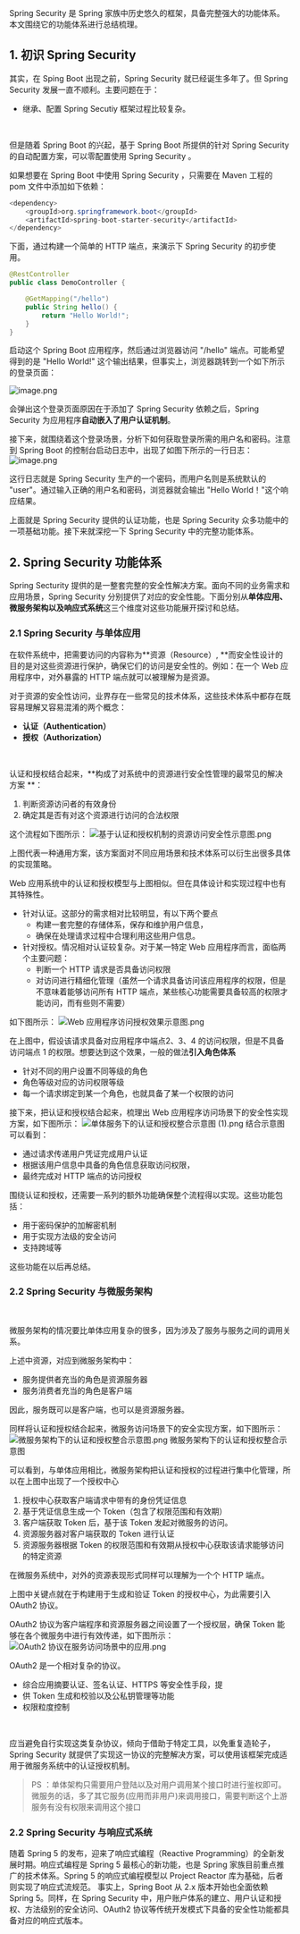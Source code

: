 Spring Security 是 Spring 家族中历史悠久的框架，具备完整强大的功能体系。本文围绕它的功能体系进行总结梳理。


## 1. 初识 Spring Security 


其实，在 Sping Boot 出现之前，Spring Security 就已经诞生多年了。但 Spring Security 发展一直不顺利。主要问题在于：

- 继承、配置 Spring Secutiy 框架过程比较复杂。

​

但是随着 Spring Boot 的兴起，基于 Spring Boot 所提供的针对 Spring Security 的自动配置方案，可以零配置使用 Spring Security 。
​

如果想要在 Spring Boot 中使用 Spring Security ，只需要在 Maven 工程的 pom 文件中添加如下依赖：
```java
<dependency>
	<groupId>org.springframework.boot</groupId>
	<artifactId>spring-boot-starter-security</artifactId>
</dependency>
```
下面，通过构建一个简单的 HTTP 端点，来演示下 Spring Security 的初步使用。
```java
@RestController
public class DemoController {

    @GetMapping("/hello")
    public String hello() {
        return "Hello World!";
    }
}

```


启动这个 Spring Boot 应用程序，然后通过浏览器访问 "/hello" 端点。可能希望得到的是 "Hello World!" 这个输出结果，但事实上，浏览器跳转到一个如下所示的登录页面：
​

![image.png](https://cdn.nlark.com/yuque/0/2021/png/12442250/1628949521145-3f8986c8-7d50-4d0d-b6ac-2ef615d60a5f.png#crop=0&crop=0&crop=1&crop=1&height=174&id=PJd5G&margin=%5Bobject%20Object%5D&name=image.png&originHeight=694&originWidth=1663&originalType=binary&ratio=1&rotation=0&showTitle=false&size=64575&status=done&style=none&title=&width=416)


会弹出这个登录页面原因在于添加了 Spring Security 依赖之后，Spring Security 为应用程序**自动嵌入了用户认证机制**。


接下来，就围绕着这个登录场景，分析下如何获取登录所需的用户名和密码。注意到 Spring Boot 的控制台启动日志中，出现了如图下所示的一行日志：
![image.png](https://cdn.nlark.com/yuque/0/2021/png/12442250/1628949382586-2bdd2d9a-2a67-4c55-9287-c2ace375419d.png#crop=0&crop=0&crop=1&crop=1&height=231&id=SL54q&margin=%5Bobject%20Object%5D&name=image.png&originHeight=924&originWidth=2244&originalType=binary&ratio=1&rotation=0&showTitle=false&size=355962&status=done&style=none&title=&width=561)


这行日志就是 Spring Security 生产的一个密码，而用户名则是系统默认的 "user"。通过输入正确的用户名和密码，浏览器就会输出 "Hello World！"这个响应结果。


上面就是 Spring Security 提供的认证功能，也是 Spring Security 众多功能中的一项基础功能。接下来就深挖一下 Spring Security 中的完整功能体系。


## 2. Spring Security 功能体系


Spring Secturity 提供的是一整套完整的安全性解决方案。面向不同的业务需求和应用场景，Spring Security 分别提供了对应的安全性能。下面分别从**单体应用、微服务架构以及响应式系统**这三个维度对这些功能展开探讨和总结。


### 2.1 Spring Security 与单体应用


在软件系统中，把需要访问的内容称为**资源（Resource）, **而安全性设计的目的是对这些资源进行保护，确保它们的访问是安全性的。例如：在一个 Web 应用程序中，对外暴露的 HTTP 端点就可以被理解为是资源。
​

对于资源的安全性访问，业界存在一些常见的技术体系，这些技术体系中都存在既容易理解又容易混淆的两个概念：

- **认证（Authentication）**
- **授权（Authorization）**

​

认证和授权结合起来，**构成了对系统中的资源进行安全性管理的最常见的解决方案 **：

1. 判断资源访问者的有效身份
1. 确定其是否有对这个资源进行访问的合法权限

这个流程如下图所示：
![基于认证和授权机制的资源访问安全性示意图.png](https://cdn.nlark.com/yuque/0/2021/png/12442250/1628950663193-be8c2579-a3ac-49df-891e-1c0e8fcb8911.png#crop=0&crop=0&crop=1&crop=1&height=236&id=Y6MIe&margin=%5Bobject%20Object%5D&name=%E5%9F%BA%E4%BA%8E%E8%AE%A4%E8%AF%81%E5%92%8C%E6%8E%88%E6%9D%83%E6%9C%BA%E5%88%B6%E7%9A%84%E8%B5%84%E6%BA%90%E8%AE%BF%E9%97%AE%E5%AE%89%E5%85%A8%E6%80%A7%E7%A4%BA%E6%84%8F%E5%9B%BE.png&originHeight=942&originWidth=1424&originalType=binary&ratio=1&rotation=0&showTitle=true&size=72188&status=done&style=none&title=%E5%9F%BA%E4%BA%8E%E8%AE%A4%E8%AF%81%E5%92%8C%E6%8E%88%E6%9D%83%E6%9C%BA%E5%88%B6%E7%9A%84%E8%B5%84%E6%BA%90%E8%AE%BF%E9%97%AE%E5%AE%89%E5%85%A8%E6%80%A7%E7%A4%BA%E6%84%8F%E5%9B%BE&width=356 "基于认证和授权机制的资源访问安全性示意图")
​

上图代表一种通用方案，该方案面对不同应用场景和技术体系可以衍生出很多具体的实现策略。
​

Web 应用系统中的认证和授权模型与上图相似。但在具体设计和实现过程中也有其特殊性。
​


- 针对认证。这部分的需求相对比较明显，有以下两个要点
   - 构建一套完整的存储体系，保存和维护用户信息，
   - 确保在处理请求过程中合理利用这些用户信息。
- 针对授权。情况相对认证较复杂。对于某一特定 Web 应用程序而言，面临两个主要问题：
   - 判断一个 HTTP 请求是否具备访问权限
   - 对访问进行精细化管理（虽然一个请求具备访问该应用程序的权限，但是不意味着能够访问所有 HTTP 端点，某些核心功能需要具备较高的权限才能访问，而有些则不需要）

如下图所示：
![Web 应用程序访问授权效果示意图.png](https://cdn.nlark.com/yuque/0/2021/png/12442250/1628951048023-a9c8d51f-466e-4688-bdf7-a83f12289066.png#crop=0&crop=0&crop=1&crop=1&height=323&id=h1snU&margin=%5Bobject%20Object%5D&name=Web%20%E5%BA%94%E7%94%A8%E7%A8%8B%E5%BA%8F%E8%AE%BF%E9%97%AE%E6%8E%88%E6%9D%83%E6%95%88%E6%9E%9C%E7%A4%BA%E6%84%8F%E5%9B%BE.png&originHeight=1292&originWidth=2020&originalType=binary&ratio=1&rotation=0&showTitle=true&size=132449&status=done&style=none&title=Web%20%E5%BA%94%E7%94%A8%E7%A8%8B%E5%BA%8F%E8%AE%BF%E9%97%AE%E6%8E%88%E6%9D%83%E6%95%88%E6%9E%9C%E7%A4%BA%E6%84%8F%E5%9B%BE&width=505 "Web 应用程序访问授权效果示意图")
​

在上图中，假设该请求具备对应用程序中端点2、3、4 的访问权限，但是不具备访问端点 1 的权限。想要达到这个效果，一般的做法**引入角色体系**

- 针对不同的用户设置不同等级的角色
- 角色等级对应的访问权限等级
- 每一个请求绑定到某一个角色，也就具备了某一个权限的访问



接下来，把认证和授权结合起来，梳理出 Web 应用程序访问场景下的安全性实现方案，如下图所示：
![单体服务下的认证和授权整合示意图 (1).png](https://cdn.nlark.com/yuque/0/2021/png/12442250/1628951456284-1310bf7b-80fa-45a4-93ca-437d961d98e7.png#crop=0&crop=0&crop=1&crop=1&height=1069&id=gRzlm&margin=%5Bobject%20Object%5D&name=%E5%8D%95%E4%BD%93%E6%9C%8D%E5%8A%A1%E4%B8%8B%E7%9A%84%E8%AE%A4%E8%AF%81%E5%92%8C%E6%8E%88%E6%9D%83%E6%95%B4%E5%90%88%E7%A4%BA%E6%84%8F%E5%9B%BE%20%281%29.png&originHeight=1069&originWidth=1908&originalType=binary&ratio=1&rotation=0&showTitle=true&size=102114&status=done&style=none&title=%E5%8D%95%E4%BD%93%E6%9C%8D%E5%8A%A1%E4%B8%8B%E7%9A%84%E8%AE%A4%E8%AF%81%E5%92%8C%E6%8E%88%E6%9D%83%E6%95%B4%E5%90%88%E7%A4%BA%E6%84%8F%E5%9B%BE&width=1908 "单体服务下的认证和授权整合示意图")
结合示意图可以看到：

- 通过请求传递用户凭证完成用户认证
- 根据该用户信息中具备的角色信息获取访问权限，
- 最终完成对 HTTP 端点的访问授权



围绕认证和授权，还需要一系列的额外功能确保整个流程得以实现。这些功能包括：

- 用于密码保护的加解密机制
- 用于实现方法级的安全访问
- 支持跨域等

这些功能在以后再总结。


### 2.2 Spring Security 与微服务架构
​

微服务架构的情况要比单体应用复杂的很多，因为涉及了服务与服务之间的调用关系。
​

上述中资源，对应到微服务架构中：

- 服务提供者充当的角色是资源服务器
- 服务消费者充当的角色是客户端

因此，服务既可以是客户端，也可以是资源服务器。
​

同样将认证和授权结合起来，微服务访问场景下的安全实现方案，如下图所示：
![微服务架构下的认证和授权整合示意图.png](https://cdn.nlark.com/yuque/0/2021/png/12442250/1628951870879-863ae1ae-97d0-4ad0-adc2-e9d26335e5dd.png#crop=0&crop=0&crop=1&crop=1&height=413&id=TkNwk&margin=%5Bobject%20Object%5D&name=%E5%BE%AE%E6%9C%8D%E5%8A%A1%E6%9E%B6%E6%9E%84%E4%B8%8B%E7%9A%84%E8%AE%A4%E8%AF%81%E5%92%8C%E6%8E%88%E6%9D%83%E6%95%B4%E5%90%88%E7%A4%BA%E6%84%8F%E5%9B%BE.png&originHeight=1651&originWidth=3113&originalType=binary&ratio=1&rotation=0&showTitle=false&size=311056&status=done&style=none&title=&width=778)
微服务架构下的认证和授权整合示意图


可以看到，与单体应用相比，微服务架构把认证和授权的过程进行集中化管理，所以在上图中出现了一个授权中心

1. 授权中心获取客户端请求中带有的身份凭证信息
1. 基于凭证信息生成一个 Token（包含了权限范围和有效期）
1. 客户端获取 Token 后，基于该 Token 发起对微服务的访问。
1. 资源服务器对客户端获取的 Token 进行认证
1. 资源服务器根据 Token 的权限范围和有效期从授权中心获取该请求能够访问的特定资源

在微服务系统中，对外的资源表现形式同样可以理解为一个个 HTTP 端点。
​

上图中关键点就在于构建用于生成和验证 Token 的授权中心，为此需要引入OAuth2 协议。
​

OAuth2 协议为客户端程序和资源服务器之间设置了一个授权层，确保 Token 能够在各个微服务中进行有效传递，如下图所示：
![OAuth2 协议在服务访问场景中的应用.png](https://cdn.nlark.com/yuque/0/2021/png/12442250/1638198782343-6e9b8e40-416b-4501-9551-49ec4fa530e0.png#clientId=u74fba880-e6d1-4&crop=0&crop=0&crop=1&crop=1&from=ui&id=ub744ede9&margin=%5Bobject%20Object%5D&name=OAuth2%20%E5%8D%8F%E8%AE%AE%E5%9C%A8%E6%9C%8D%E5%8A%A1%E8%AE%BF%E9%97%AE%E5%9C%BA%E6%99%AF%E4%B8%AD%E7%9A%84%E5%BA%94%E7%94%A8.png&originHeight=346&originWidth=953&originalType=binary&ratio=1&rotation=0&showTitle=false&size=26759&status=done&style=none&taskId=u3ee8ba0e-808c-4d6a-8920-8589e4b3526&title=)


OAuth2 是一个相对复杂的协议。

- 综合应用摘要认证、签名认证、HTTPS 等安全性手段，提
- 供 Token 生成和校验以及公私钥管理等功能
- 权限粒度控制

​

应当避免自行实现这类复杂协议，倾向于借助于特定工具，以免重复造轮子，Spring Security 就提供了实现这一协议的完整解决方案，可以使用该框架完成适用于微服务系统中的认证授权机制。
​

> PS ：单体架构只需要用户登陆以及对用户调用某个接口时进行鉴权即可。微服务的话，多了其它服务(应用而非用户)来调用接口，需要判断这个上游服务有没有权限来调用这个接口



### 2.2 Spring Security 与响应式系统


随着 Spring 5 的发布，迎来了响应式编程（Reactive Programming）的全新发展时期。响应式编程是 Spring 5 最核心的新功能，也是 Spring 家族目前重点推广的技术体系。Spring 5 的响应式编程模型以 Project Reactor 库为基础，后者则实现了响应式流规范。
事实上，Spring Boot 从 2.x 版本开始也全面依赖 Spring 5。同样，在 Spring Security 中，用户账户体系的建立、用户认证和授权、方法级别的安全访问、OAuth2 协议等传统开发模式下具备的安全性功能都具备对应的响应式版本。














